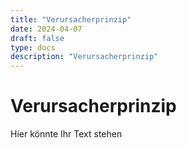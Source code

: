 ```yaml
---
title: "Verursacherprinzip"
date: 2024-04-07
draft: false
type: docs
description: "Verursacherprinzip"
---
```


# Verursacherprinzip

Hier könnte Ihr Text stehen